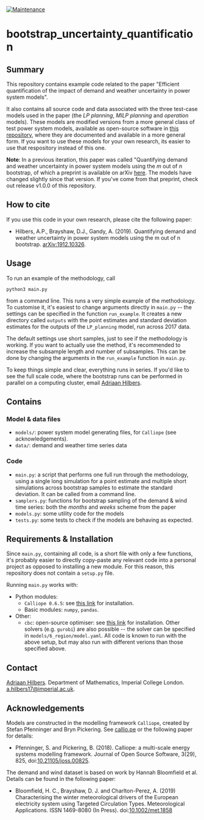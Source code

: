 [![Maintenance](https://img.shields.io/badge/Maintained%3F-yes-green.svg)](https://GitHub.com/Naereen/StrapDown.js/graphs/commit-activity)

# bootstrap_uncertainty_quantification

## Summary

This repository contains example code related to the paper "Efficient quantification of the impact of demand and weather uncertainty in power system models".

It also contains all source code and data associated with the three test-case models used in the paper (the *LP planning*, *MILP planning* and *operation* models). These models are modified versions from a more general class of test power system models, available as open-source software in [this repository](https://github.com/ahilbers/renewable_test_PSMs), where they are documented and available in a more general form. If you want to use these models for your own research, its easier to use that respository instead of this one.

**Note**: In a previous iteration, this paper was called "Quantifying demand and weather uncertainty in power system models using the *m* out of *n* bootstrap, of which a preprint is available on arXiv [here](https://arxiv.org/abs/1912.10326). The models have changed slightly since that version. If you've come from that preprint, check out release v1.0.0 of this repository.




## How to cite

If you use this code in your own research, please cite the following paper:

- Hilbers, A.P., Brayshaw, D.J., Gandy, A. (2019). Quantifying demand and weather uncertainty in power system models using the m out of n bootstrap. [arXiv:1912.10326](https://arxiv.org/abs/1912.10326).




## Usage

To run an example of the methodology, call

```
python3 main.py
```

from a command line. This runs a very simple example of the methodology. To customise it, it's easiest to change arguments directly in `main.py` -- the settings can be specified in the function `run_example`. It creates a new directory called `outputs` with the point estimates and standard deviation estimates for the outputs of the `LP_planning` model, run across 2017 data.

The default settings use short samples, just to see if the methodology is working. If you want to actually use the method, it's recommended to increase the subsample length and number of subsamples. This can be done by changing the arguments in the `run_example` function in `main.py`.

To keep things simple and clear, everything runs in series. If you'd like to see the full scale code, where the bootstrap runs can be performed in parallel on a computing cluster, email [Adriaan Hilbers](mailto:a.hilbers17@imperial.ac.uk).






## Contains

### Model & data files

- `models/`: power system model generating files, for `Calliope` (see acknowledgements).
- `data/`: demand and weather time series data


### Code

- `main.py`: a script that performs one full run through the methodology, using a single long simulation for a point estimate and multiple short simulations across bootstrap samples to estimate the standard deviation. It can be called from a command line.
- `samplers.py`: functions for bootstrap sampling of the demand & wind time series: both the *months* and *weeks* scheme from the paper
- `models.py`: some utility code for the models
- `tests.py`: some tests to check if the models are behaving as expected.




## Requirements & Installation

Since `main.py`, containing all code, is a short file with only a few functions, it's probably easier to directly copy-paste any relevant code into a personal project as opposed to installing a new module. For this reason, this repository does not contain a `setup.py` file.

Running `main.py` works with:
- Python modules:
  - `Calliope 0.6.5`:  see [this link](https://calliope.readthedocs.io/en/stable/user/installation.html) for installation.
  - Basic modules: `numpy`, `pandas`.
- Other:
  - `cbc`: open-source optimiser: see [this link](https://projects.coin-or.org/Cbc) for installation. Other solvers (e.g. `gurobi`) are also possible -- the solver can be specified in `models/6_region/model.yaml`.
All code is known to run with the above setup, but may also run with different verions than those specified above.





## Contact

[Adriaan Hilbers](https://ahilbers.github.io). Department of Mathematics, Imperial College London. [a.hilbers17@imperial.ac.uk](mailto:a.hilbers17@imperial.ac.uk).




## Acknowledgements

Models are constructed in the modelling framework `Calliope`, created by Stefan Pfenninger and Bryn Pickering. See [callio.pe](https://callio.pe) or the following paper for details:

- Pfenninger, S. and Pickering, B. (2018). Calliope: a multi-scale energy systems modelling framework. Journal of Open Source Software, 3(29), 825, doi:[10.21105/joss.00825](https://doi.org/10.21105/joss.00825).

The demand and wind dataset is based on work by Hannah Bloomfield et al. Details can be found in the following paper:

- Bloomfield, H. C., Brayshaw, D. J. and Charlton-Perez, A. (2019) Characterising the winter meteorological drivers of the European electricity system using Targeted Circulation Types. Meteorological Applications. ISSN 1469-8080 (In Press). doi:[10.1002/met.1858](https://doi.org/10.1002/met.1858)
